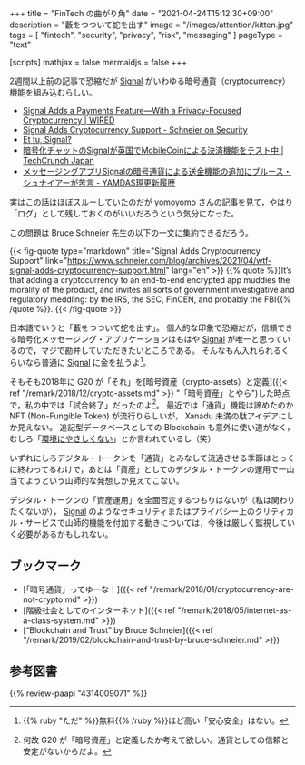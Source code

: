 +++
title = "FinTech の曲がり角"
date =  "2021-04-24T15:12:30+09:00"
description = "藪をつついて蛇を出す"
image = "/images/attention/kitten.jpg"
tags = [ "fintech", "security", "privacy", "risk", "messaging" ]
pageType = "text"

[scripts]
  mathjax = false
  mermaidjs = false
+++

2週間以上前の記事で恐縮だが [Signal] がいわゆる暗号通貨（cryptocurrency）機能を組み込むらしい。

- [Signal Adds a Payments Feature—With a Privacy-Focused Cryptocurrency | WIRED](https://www.wired.com/story/signal-mobilecoin-payments-messaging-cryptocurrency/)
- [Signal Adds Cryptocurrency Support - Schneier on Security](https://www.schneier.com/blog/archives/2021/04/wtf-signal-adds-cryptocurrency-support.html)
- [Et tu, Signal?](https://www.stephendiehl.com/blog/signal.html)
- [暗号化チャットのSignalが英国でMobileCoinによる決済機能をテスト中  |  TechCrunch Japan](https://jp.techcrunch.com/2021/04/07/2021-04-06-signal-tests-payments-in-the-uk-using-mobilecoin/)
- [メッセージングアプリSignalの暗号通貨による送金機能の追加にブルース・シュナイアーが苦言 - YAMDAS現更新履歴](https://yamdas.hatenablog.com/entry/20210412/signal-cryptcurrency)

実はこの話はほぼスルーしていたのだが [yomoyomo さんの記事](https://yamdas.hatenablog.com/entry/20210412/signal-cryptcurrency "メッセージングアプリSignalの暗号通貨による送金機能の追加にブルース・シュナイアーが苦言 - YAMDAS現更新履歴")を見て，やはり「ログ」として残しておくのがいいだろうという気分になった。

この問題は Bruce Schneier 先生の以下の一文に集約できるだろう。

{{< fig-quote type="markdown" title="Signal Adds Cryptocurrency Support" link="https://www.schneier.com/blog/archives/2021/04/wtf-signal-adds-cryptocurrency-support.html" lang="en" >}}
{{% quote %}}It’s that adding a cryptocurrency to an end-to-end encrypted app muddies the morality of the product, and invites all sorts of government investigative and regulatory meddling: by the IRS, the SEC, FinCEN, and probably the FBI{{% /quote %}}.
{{< /fig-quote >}}

日本語でいうと「藪をつついて蛇を出す」。
個人的な印象で恐縮だが，信頼できる暗号化メッセージング・アプリケーションはもはや [Signal] が唯一と思っているので，マジで勘弁していただきたいところである。
そんなもん入れられるくらいなら普通に [Signal] に金を払うよ[^sec1]。

[^sec1]: {{% ruby "ただ" %}}無料{{% /ruby %}}ほど高い「安心安全」はない。

そもそも2018年に G20 が「それ」を[暗号資産（crypto-assets）と定義]({{< ref "/remark/2018/12/crypto-assets.md" >}} "「暗号資産」とやら")した時点で，私の中では「試合終了」だったのよ[^curr1]。
最近では「通貨」機能は諦めたのか NFT (Non-Fungible Token) が流行りらしいが， Xanadu 未満の駄アイデアにしか見えない。
追記型データベースとしての Blockchain も意外に使い道がなく，むしろ「[環境にやさしくない](https://wired.jp/2021/03/30/blockchain-cryptocurrency-energy-use/ "ブロックチェーンによるエネルギーの大量消費を解消できるか：動き出したイーサリアムと「PoS」の潜在力 | WIRED.jp")」とか言われているし（笑）

[^curr1]: 何故 G20 が「暗号資産」と定義したか考えて欲しい。通貨としての信頼と安定がないからだよ。

いずれにしろデジタル・トークンを「通貨」とみなして流通させる季節はとっくに終わってるわけで，あとは「資産」としてのデジタル・トークンの運用で一山当てようという山師的な発想しか見えてこない。

デジタル・トークンの「資産運用」を全面否定するつもりはないが（私は関わりたくないが）， [Signal] のようなセキュリティまたはプライバシー上のクリティカル・サービスで山師的機能を付加する動きについては，今後は厳しく監視していく必要があるかもしれない。

## ブックマーク

- [「暗号通貨」ってゆーな！]({{< ref "/remark/2018/01/cryptocurrency-are-not-crypto.md" >}})
- [階級社会としてのインターネット]({{< ref "/remark/2018/05/internet-as-a-class-system.md" >}})
- [“Blockchain and Trust” by Bruce Schneier]({{< ref "/remark/2019/02/blockchain-and-trust-by-bruce-schneier.md" >}})

[Signal]: https://signal.org/

## 参考図書

{{% review-paapi "4314009071" %}} <!-- 暗号化 プライバシーを救った反乱者たち -->
